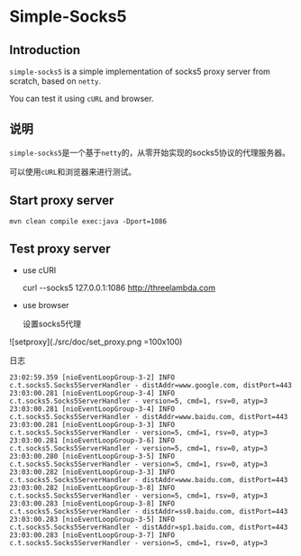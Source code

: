 
# Simple-Socks5 #

## Introduction ##

`simple-socks5` is a simple implementation of socks5 proxy server from scratch, based on `netty`.

You can test it using `cURL` and browser.


## 说明 ##

`simple-socks5`是一个基于`netty`的，从零开始实现的socks5协议的代理服务器。

可以使用`cURL`和浏览器来进行测试。


## Start proxy server ##


    mvn clean compile exec:java -Dport=1086
    
## Test proxy server ##

- use cURl

    
    curl --socks5 127.0.0.1:1086 http://threelambda.com
    
- use browser

  设置socks5代理
  
 ![setproxy](./src/doc/set_proxy.png =100x100) 
 
  日志
  
    23:02:59.359 [nioEventLoopGroup-3-2] INFO  c.t.socks5.Socks5ServerHandler - distAddr=www.google.com, distPort=443
    23:03:00.281 [nioEventLoopGroup-3-4] INFO  c.t.socks5.Socks5ServerHandler - version=5, cmd=1, rsv=0, atyp=3
    23:03:00.281 [nioEventLoopGroup-3-4] INFO  c.t.socks5.Socks5ServerHandler - distAddr=www.baidu.com, distPort=443
    23:03:00.281 [nioEventLoopGroup-3-3] INFO  c.t.socks5.Socks5ServerHandler - version=5, cmd=1, rsv=0, atyp=3
    23:03:00.281 [nioEventLoopGroup-3-6] INFO  c.t.socks5.Socks5ServerHandler - version=5, cmd=1, rsv=0, atyp=3
    23:03:00.280 [nioEventLoopGroup-3-5] INFO  c.t.socks5.Socks5ServerHandler - version=5, cmd=1, rsv=0, atyp=3
    23:03:00.282 [nioEventLoopGroup-3-3] INFO  c.t.socks5.Socks5ServerHandler - distAddr=www.baidu.com, distPort=443
    23:03:00.282 [nioEventLoopGroup-3-8] INFO  c.t.socks5.Socks5ServerHandler - version=5, cmd=1, rsv=0, atyp=3
    23:03:00.283 [nioEventLoopGroup-3-8] INFO  c.t.socks5.Socks5ServerHandler - distAddr=ss0.baidu.com, distPort=443
    23:03:00.283 [nioEventLoopGroup-3-5] INFO  c.t.socks5.Socks5ServerHandler - distAddr=sp1.baidu.com, distPort=443
    23:03:00.283 [nioEventLoopGroup-3-7] INFO  c.t.socks5.Socks5ServerHandler - version=5, cmd=1, rsv=0, atyp=3

